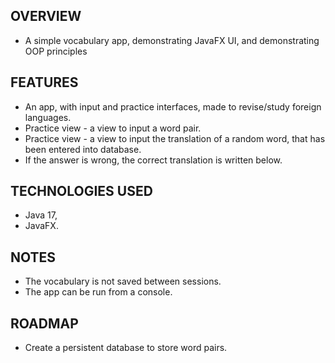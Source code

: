 ## OVERVIEW
* A simple vocabulary app, demonstrating JavaFX UI, and demonstrating OOP principles

## FEATURES
* An app, with input and practice interfaces, made to revise/study foreign languages.
* Practice view - a view to input a word pair.
* Practice view - a view to input the translation of a random word, that has been entered into database.
* If the answer is wrong, the correct translation is written below.

## TECHNOLOGIES USED
* Java 17,
* JavaFX.

## NOTES
* The vocabulary is not saved between sessions.
* The app can be run from a console. 

## ROADMAP
* Create a persistent database to store word pairs. 

